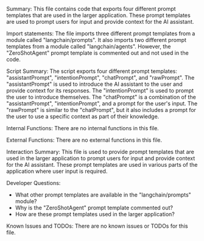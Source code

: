 Summary:
This file contains code that exports four different prompt templates that are used in the larger application. These prompt templates are used to prompt users for input and provide context for the AI assistant.

Import statements:
The file imports three different prompt templates from a module called "langchain/prompts". It also imports two different prompt templates from a module called "langchain/agents". However, the "ZeroShotAgent" prompt template is commented out and not used in the code.

Script Summary:
The script exports four different prompt templates: "assistantPrompt", "intentionPrompt", "chatPrompt", and "rawPrompt". The "assistantPrompt" is used to introduce the AI assistant to the user and provide context for its responses. The "intentionPrompt" is used to prompt the user to introduce themselves. The "chatPrompt" is a combination of the "assistantPrompt", "intentionPrompt", and a prompt for the user's input. The "rawPrompt" is similar to the "chatPrompt", but it also includes a prompt for the user to use a specific context as part of their knowledge.

Internal Functions:
There are no internal functions in this file.

External Functions:
There are no external functions in this file.

Interaction Summary:
This file is used to provide prompt templates that are used in the larger application to prompt users for input and provide context for the AI assistant. These prompt templates are used in various parts of the application where user input is required.

Developer Questions:
- What other prompt templates are available in the "langchain/prompts" module?
- Why is the "ZeroShotAgent" prompt template commented out?
- How are these prompt templates used in the larger application?

Known Issues and TODOs:
There are no known issues or TODOs for this file.